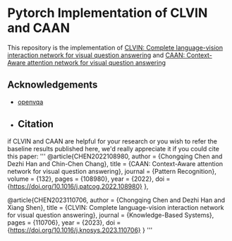 # Pytorch Implementation of CLVIN and CAAN
This repository is the implementation of [CLVIN: Complete language-vision interaction network for visual question answering](https://doi.org/10.1016/j.knosys.2023.110706) and [CAAN: Context-Aware attention network for visual question answering](https://doi.org/10.1016/j.patcog.2022.108980)

## Acknowledgements
- [openvqa](https://github.com/MILVLG/openvqa)

- ## Citation
if CLVIN and CAAN are helpful for your research or you wish to refer the baseline results published here, we'd really appreciate it if you could cite this paper:
'''
@article{CHEN2022108980,
author = {Chongqing Chen and Dezhi Han and Chin-Chen Chang},
title = {CAAN: Context-Aware attention network for visual question answering},
journal = {Pattern Recognition},
volume = {132},
pages = {108980},
year = {2022},
doi = {https://doi.org/10.1016/j.patcog.2022.108980}
},

@article{CHEN2023110706,
author = {Chongqing Chen and Dezhi Han and Xiang Shen},
title = {CLVIN: Complete language-vision interaction network for visual question answering},
journal = {Knowledge-Based Systems},
pages = {110706},
year = {2023},
doi = {https://doi.org/10.1016/j.knosys.2023.110706}
}
'''
